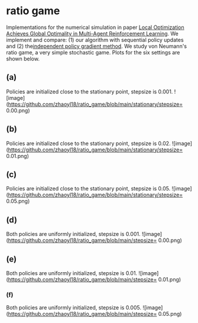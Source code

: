 # ratio game

Implementations for the numerical simulation in paper [Local Optimization Achieves Global Optimality in Multi-Agent Reinforcement
Learning](https://openreview.net/forum?id=V4jD1KmnQz). We implement and compare: (1) our algorithm with sequential policy updates and (2) the[independent policy gradient method](https://papers.nips.cc/paper/2020/file/3b2acfe2e38102074656ed938abf4ac3-Paper.pdf). We study von Neumann's ratio game, a very simple stochastic game. Plots for the six settings are shown below.

## (a)

Policies are initialized close to the stationary point, stepsize is 0.001.
![image](https://github.com/zhaoyl18/ratio_game/blob/main/stationary/stepsize= 0.00.png)

## (b)

Policies are initialized close to the stationary point, stepsize is 0.02.
![image](https://github.com/zhaoyl18/ratio_game/blob/main/stationary/stepsize= 0.01.png)

## (c)

Policies are initialized close to the stationary point, stepsize is 0.05.
![image](https://github.com/zhaoyl18/ratio_game/blob/main/stationary/stepsize= 0.05.png)

## (d)

Both policies are uniformly initialized, stepsize is 0.001.
![image](https://github.com/zhaoyl18/ratio_game/blob/main/stepsize= 0.00.png)

## (e)

Both policies are uniformly initialized, stepsize is 0.01.
![image](https://github.com/zhaoyl18/ratio_game/blob/main/stepsize= 0.01.png)

### (f)

Both policies are uniformly initialized, stepsize is 0.005.
![image](https://github.com/zhaoyl18/ratio_game/blob/main/stepsize= 0.05.png)
